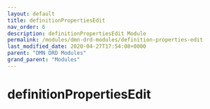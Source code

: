 ```yaml
---
layout: default
title: definitionPropertiesEdit 
nav_order: 6
description: definitionPropertiesEdit Module
permalink: /modules/dmn-drd-modules/definition-properties-edit
last_modified_date: 2020-04-27T17:54:08+0000
parent: "DMN DRD Modules"
grand_parent: "Modules"
---
```


# definitionPropertiesEdit